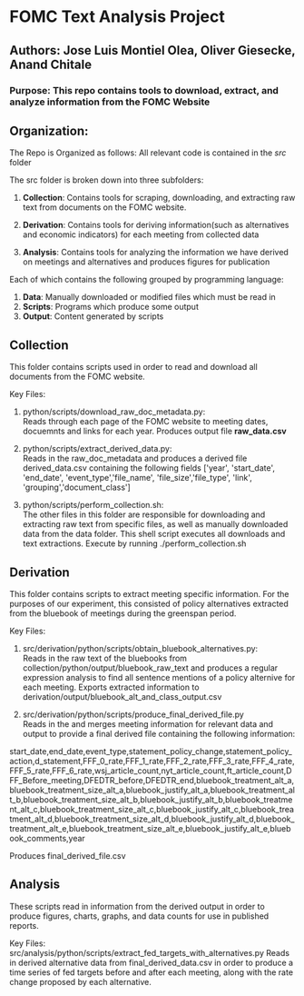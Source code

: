 # FOMC Text Analysis Project
## Authors: Jose Luis Montiel Olea, Oliver Giesecke, Anand Chitale
### Purpose: This repo contains tools to download, extract, and analyze information from the FOMC Website
## Organization:
The Repo is Organized as follows:
All relevant code is contained in the *src* folder

The src folder is broken down into three subfolders:

1. **Collection**: Contains tools for scraping, downloading, and extracting raw text from documents on the FOMC website.

2. **Derivation**: Contains tools for deriving information(such as alternatives and economic indicators) for each meeting from collected data

3. **Analysis**: Contains tools for analyzing the information we have derived on meetings and alternatives and produces figures for publication

Each of which contains the following grouped by programming language:
1. **Data**: Manually downloaded or modified files which must be read in
2. **Scripts**: Programs which produce some output
3. **Output**: Content generated by scripts


## Collection

This folder contains scripts used in order to read and download all documents from the FOMC website.

Key Files:
1. python/scripts/download_raw_doc_metadata.py:\
Reads through each page of the FOMC website to meeting dates, docuemnts and links for each year. Produces output file **raw_data.csv**

2. python/scripts/extract_derived_data.py:\
Reads in the raw_doc_metadata and produces a derived file derived_data.csv containing the following fields
['year', 'start_date', 'end_date', 'event_type','file_name', 'file_size','file_type', 'link', 'grouping','document_class']

3. python/scripts/perform_collection.sh:\
The other files in this folder are responsible for downloading and extracting raw text from specific files, as well as manually downloaded data from the data folder. This shell script executes all downloads and text extractions. Execute by running ./perform_collection.sh

## Derivation
This folder contains scripts to extract meeting specific information. For the purposes of our experiment, this consisted of policy alternatives extracted from the bluebook of meetings during the greenspan period.

Key Files:
1. src/derivation/python/scripts/obtain_bluebook_alternatives.py:\
Reads in the raw text of the bluebooks from collection/python/output/bluebook_raw_text and produces a regular expression analysis to find all sentence mentions of a policy alternive for each meeting. Exports extracted information to derivation/output/bluebook_alt_and_class_output.csv

2. src/derivation/python/scripts/produce_final_derived_file.py\
Reads in the and merges meeting information for relevant data and output to provide a final derived file containing the following information:

start_date,end_date,event_type,statement_policy_change,statement_policy_action,d_statement,FFF_0_rate,FFF_1_rate,FFF_2_rate,FFF_3_rate,FFF_4_rate,FFF_5_rate,FFF_6_rate,wsj_article_count,nyt_article_count,ft_article_count,DFF_Before_meeting,DFEDTR_before,DFEDTR_end,bluebook_treatment_alt_a,bluebook_treatment_size_alt_a,bluebook_justify_alt_a,bluebook_treatment_alt_b,bluebook_treatment_size_alt_b,bluebook_justify_alt_b,bluebook_treatment_alt_c,bluebook_treatment_size_alt_c,bluebook_justify_alt_c,bluebook_treatment_alt_d,bluebook_treatment_size_alt_d,bluebook_justify_alt_d,bluebook_treatment_alt_e,bluebook_treatment_size_alt_e,bluebook_justify_alt_e,bluebook_comments,year

Produces final_derived_file.csv


## Analysis
These scripts read in information from the derived output in order to produce figures, charts, graphs, and data counts for use in published reports.

Key Files:
src/analysis/python/scripts/extract_fed_targets_with_alternatives.py
Reads in derived alternative data from final_derived_data.csv in order to produce a time series of fed targets before and after each meeting, along with the rate change proposed by each alternative.
